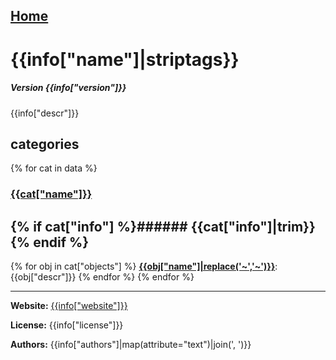 [Home](https://ceammc.github.io/pd-help/) 
---

# {{info["name"]|striptags}}

##### Version {{info["version"]}}

{{info["descr"]}}

## categories

{% for cat in data %}
### [{{cat["name"]}}](category_{{cat["name"]|urlencode}}.html)
{% if cat["info"] %}###### {{cat["info"]|trim}}{% endif %}
---

{% for obj in cat["objects"] %}
[**{{obj["name"]|replace('~','\~')}}**]({{obj["name"]|urlencode}}.html): {{obj["descr"]}} 
{% endfor %}
{% endfor %}

---
**Website:** [{{info["website"]}}]({{info["website"]}})

**License:** {{info["license"]}}

**Authors:** {{info["authors"]|map(attribute="text")|join(', ')}}

